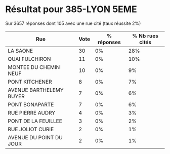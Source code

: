 # Résultat pour 385-LYON 5EME

Sur 3657 réponses dont 105 avec une rue cité (taux réussite 2%)

| Rue | Vote | % réponses | % Nb rues cités|
|-----|------|------------|----------------|
| LA SAONE | 30 | 0% | 28%|
| QUAI FULCHIRON | 11 | 0% | 10%|
| MONTEE DU CHEMIN NEUF | 10 | 0% | 9%|
| PONT KITCHENER | 8 | 0% | 7%|
| AVENUE BARTHELEMY BUYER | 7 | 0% | 6%|
| PONT BONAPARTE | 7 | 0% | 6%|
| RUE PIERRE AUDRY | 4 | 0% | 3%|
| PONT DE LA FEUILLEE | 3 | 0% | 2%|
| RUE JOLIOT CURIE | 2 | 0% | 1%|
| AVENUE DU POINT DU JOUR | 2 | 0% | 1%|
